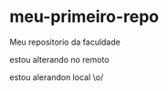 # meu-primeiro-repo
Meu repositorio da faculdade

estou alterando no remoto

estou alerandon local \o/
